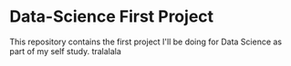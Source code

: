 # Data-Science First Project
This repository contains the first project I'll be doing for Data Science as part of my self study.
tralalala
